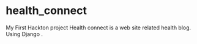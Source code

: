 # health_connect
My First Hackton project 
Health connect is a web site related health blog.
Using Django .
